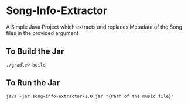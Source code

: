 # Song-Info-Extractor

A Simple Java Project which extracts and replaces Metadata of the Song files in the provided argument


## To Build the Jar

```
./gradlew build 
```

## To Run the Jar

```
java -jar song-info-extractor-1.0.jar "{Path of the music file}" 
```

